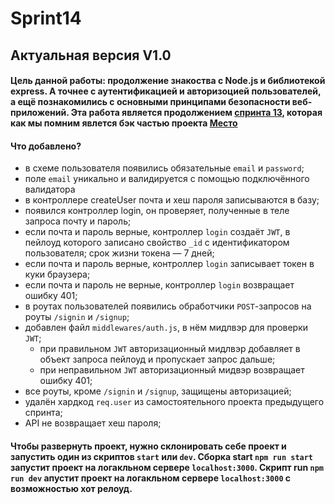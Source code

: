 # Sprint14
## Актуальная версия V1.0
#### Цель данной работы: продолжение знакоства с Node.js и библиотекой express. А точнее с аутентификацией и авторизоцией пользователей, а ещё познакомились с основными принципами безопасности веб-приложений. Эта работа является продолжением [спринта 13](https://github.com/muratbyazrov/Yandex_sprint13), которая как мы помним явлется бэк частью проекта [Место](https://github.com/muratbyazrov/Mesto_from_yandex_praktikum)
#### Что добавлено?
- в схеме пользователя появились обязательные `email` и `password`;
- поле `email` уникально и валидируется с помощью подключённого валидатора
- в контроллере createUser почта и хеш пароля записываются в базу;
- появился контроллер login, он проверяет, полученные в теле запроса почту и пароль;
- если почта и пароль верные, контроллер `login` создаёт `JWT`, в пейлоуд которого записано свойство `_id` с идентификатором пользователя; срок жизни токена — 7 дней;
- если почта и пароль верные, контроллер `login` записывает токен в куки браузера;
- если почта и пароль не верные, контроллер `login` возвращает ошибку 401;
- в роутах пользователей появились обработчики `POST`-запросов на роуты `/signin` и `/signup`;
- добавлен файл `middlewares/auth.js`, в нём мидлвэр для проверки `JWT`;
  - при правильном `JWT` авторизационный мидлвэр добавляет в объект запроса пейлоуд и пропускает запрос дальше;
  - при неправильном `JWT` авторизационный мидвэр возвращает ошибку 401;
- все роуты, кроме `/signin` и `/signup`, защищены авторизацией;
- удалён хардкод `req.user` из самостоятельного проекта предыдущего спринта;
- API не возвращает хеш пароля;

#### Чтобы развернуть проект, нужно склонировать себе проект и запустить один из скриптов `start` или `dev`. Сборка start `npm run start` запустит проект на логакльном сервере `localhost:3000`. Скрипт run `npm run dev` апустит проект на логакльном сервере `localhost:3000` с возможностью хот релоуд.
